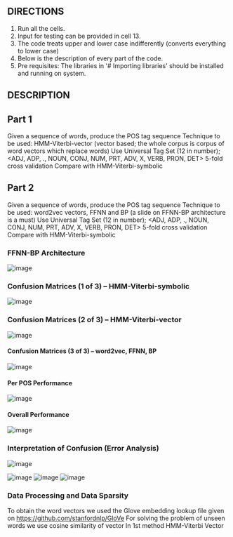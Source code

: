## ________________________________DIRECTIONS________________________________
1. Run all the cells.
2. Input for testing can be provided in cell 13.
3. The code treats upper and lower case indifferently (converts everything to lower case)
4. Below is the description of every part of the code.
5. Pre requisites: The libraries in '# Importing libraries' should be installed and running on system.


## ________________________________DESCRIPTION________________________________

## Part 1

Given a sequence of words, produce the POS tag sequence 
Technique to be used: HMM-Viterbi-vector (vector based; the whole corpus is corpus of word vectors which replace words)
Use Universal Tag Set (12 in number);
<ADJ, ADP, ., NOUN, CONJ, NUM, PRT, ADV, X, VERB, PRON, DET>
5-fold cross validation
Compare with HMM-Viterbi-symbolic 

## Part 2

Given a sequence of words, produce the POS tag sequence
Technique to be used: word2vec vectors, FFNN and BP (a slide on FFNN-BP architecture is a must)
Use Universal Tag Set (12 in number);
<ADJ, ADP, ., NOUN, CONJ, NUM, PRT, ADV, X, VERB, PRON, DET>
5-fold cross validation
Compare with HMM-Viterbi-symbolic

### FFNN-BP Architecture
![image](https://user-images.githubusercontent.com/89626355/203066018-6f1b85de-7a1b-4f58-bc96-cc99f9e5144f.png)

### Confusion Matrices (1 of 3) – HMM-Viterbi-symbolic
![image](https://user-images.githubusercontent.com/89626355/203066187-3ed5f989-c2ab-4069-b2ce-4e657deda353.png)

### Confusion Matrices (2 of 3) – HMM-Viterbi-vector
![image](https://user-images.githubusercontent.com/89626355/203066263-f66fdf40-a9a4-4fab-be40-f36b3f765565.png)

#### Confusion Matrices (3 of 3) – word2vec, FFNN, BP
![image](https://user-images.githubusercontent.com/89626355/203066325-0c884094-26d1-49db-87cd-b8ad88a56c6b.png)

#### Per POS Performance
![image](https://user-images.githubusercontent.com/89626355/203066448-431988cb-daf5-42b0-b363-254a71205349.png)

#### Overall Performance
![image](https://user-images.githubusercontent.com/89626355/203066528-02d72d8f-50b3-4759-8fc3-43423f92fe1b.png)

### Interpretation of Confusion (Error Analysis)
![image](https://user-images.githubusercontent.com/89626355/203066689-d6179257-3f0b-44e5-aa71-af2cda41a3e2.png)

![image](https://user-images.githubusercontent.com/89626355/203067348-7d2c768f-a37c-4f72-a91e-bf94338e952d.png)
![image](https://user-images.githubusercontent.com/89626355/203067387-3b9c97ab-cb92-4e6c-96b9-c511e540b8f4.png)
![image](https://user-images.githubusercontent.com/89626355/203067411-db39680b-6cd9-4c7a-a02e-26adcc85ed1d.png)

### Data Processing and Data Sparsity

To obtain the word vectors we used the Glove embedding lookup file given on https://github.com/stanfordnlp/GloVe
For solving the problem of unseen words we use cosine similarity of vector In 1st method HMM-Viterbi Vector
